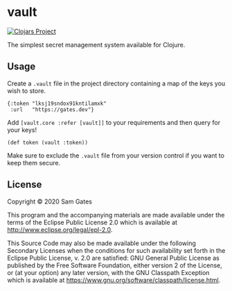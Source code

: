 # vault

[![Clojars Project](https://img.shields.io/clojars/v/vault.svg)](https://clojars.org/vault)

The simplest secret management system available for Clojure.

## Usage

Create a `.vault` file in the project directory containing a map of the keys you wish to store.

```
{:token "lksj19sndox91kntilamxk"
 :url   "https://gates.dev"}
```

Add `[vault.core :refer [vault]]` to your requirements and then query for your keys!

```
(def token (vault :token))
```

Make sure to exclude the `.vault` file from your version control if you want to keep them secure.

## License

Copyright © 2020 Sam Gates

This program and the accompanying materials are made available under the
terms of the Eclipse Public License 2.0 which is available at
http://www.eclipse.org/legal/epl-2.0.

This Source Code may also be made available under the following Secondary
Licenses when the conditions for such availability set forth in the Eclipse
Public License, v. 2.0 are satisfied: GNU General Public License as published by
the Free Software Foundation, either version 2 of the License, or (at your
option) any later version, with the GNU Classpath Exception which is available
at https://www.gnu.org/software/classpath/license.html.
